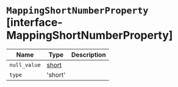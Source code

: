 # `MappingShortNumberProperty` [interface-MappingShortNumberProperty]

| Name | Type | Description |
| - | - | - |
| `null_value` | [short](./short.md) | &nbsp; |
| `type` | 'short' | &nbsp; |
